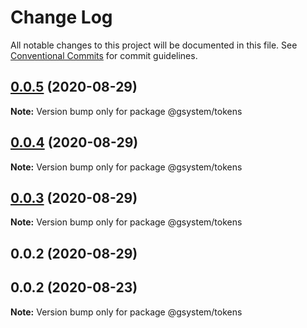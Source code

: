 # Change Log

All notable changes to this project will be documented in this file.
See [Conventional Commits](https://conventionalcommits.org) for commit guidelines.

## [0.0.5](https://github.com/gstudioapp/gsystem/compare/@gsystem/tokens@0.0.4...@gsystem/tokens@0.0.5) (2020-08-29)

**Note:** Version bump only for package @gsystem/tokens





## [0.0.4](https://github.com/gstudioapp/gsystem/compare/@gsystem/tokens@0.0.3...@gsystem/tokens@0.0.4) (2020-08-29)

**Note:** Version bump only for package @gsystem/tokens





## [0.0.3](https://github.com/gstudioapp/gsystem/compare/@gsystem/tokens@0.0.2...@gsystem/tokens@0.0.3) (2020-08-29)

**Note:** Version bump only for package @gsystem/tokens





## 0.0.2 (2020-08-29)



## 0.0.2 (2020-08-23)

**Note:** Version bump only for package @gsystem/tokens
